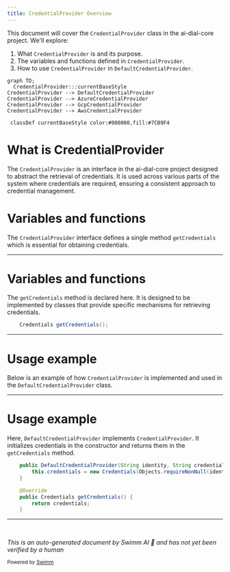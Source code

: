 ```yaml
---
title: CredentialProvider Overview
---
```

This document will cover the `CredentialProvider` class in the ai-dial-core project. We'll explore:

1. What `CredentialProvider` is and its purpose.
2. The variables and functions defined in `CredentialProvider`.
3. How to use `CredentialProvider` in `DefaultCredentialProvider`.

```mermaid
graph TD;
  CredentialProvider:::currentBaseStyle
CredentialProvider --> DefaultCredentialProvider
CredentialProvider --> AzureCredentialProvider
CredentialProvider --> GcpCredentialProvider
CredentialProvider --> AwsCredentialProvider

 classDef currentBaseStyle color:#000000,fill:#7CB9F4
```

# What is CredentialProvider

The `CredentialProvider` is an interface in the ai-dial-core project designed to abstract the retrieval of credentials. It is used across various parts of the system where credentials are required, ensuring a consistent approach to credential management.

# Variables and functions

The `CredentialProvider` interface defines a single method `getCredentials` which is essential for obtaining credentials.

<SwmSnippet path="/src/main/java/com/epam/aidial/core/storage/credential/CredentialProvider.java" line="7">

---

# Variables and functions

The `getCredentials` method is declared here. It is designed to be implemented by classes that provide specific mechanisms for retrieving credentials.

```java
    Credentials getCredentials();
```

---

</SwmSnippet>

# Usage example

Below is an example of how `CredentialProvider` is implemented and used in the `DefaultCredentialProvider` class.

<SwmSnippet path="/src/main/java/com/epam/aidial/core/storage/credential/DefaultCredentialProvider.java" line="11">

---

# Usage example

Here, `DefaultCredentialProvider` implements `CredentialProvider`. It initializes credentials in the constructor and returns them in the `getCredentials` method.

```java
    public DefaultCredentialProvider(String identity, String credential) {
        this.credentials = new Credentials(Objects.requireNonNull(identity), Objects.requireNonNull(credential));
    }

    @Override
    public Credentials getCredentials() {
        return credentials;
    }
```

---

</SwmSnippet>

&nbsp;

*This is an auto-generated document by Swimm AI 🌊 and has not yet been verified by a human*

<SwmMeta version="3.0.0" repo-id="Z2l0aHViJTNBJTNBYWktZGlhbC1jb3JlJTNBJTNBc3dpbW1pbw==" repo-name="ai-dial-core"><sup>Powered by [Swimm](/)</sup></SwmMeta>
